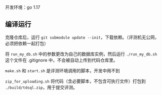 开发环境：go 1.17

## 编译运行

克隆仓库后，运行 `git submodule update --init`，下载依赖。（评测机无公网，必须把依赖一起打包）

将 `run_my_db.sh` 中的参数更改为自己的数据库实例，然后运行 `./run_my_db.sh`
这个文件在 .gitignore 中，不会被自动上传到代码仓库里。

`make.sh` 和 `start.sh` 是评测环境调用的脚本，开发中用不到

`zip_for_uploading.sh` 将代码（含必要脚本，不包含可执行文件）打包到 `./build/tdsql.zip`，用于提交评测。
